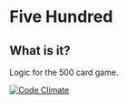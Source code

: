 Five Hundred
========

What is it?
--------
Logic for the 500 card game.

[![Code Climate](https://codeclimate.com/github/waldo/five_hundred.png)](https://codeclimate.com/github/waldo/five_hundred)